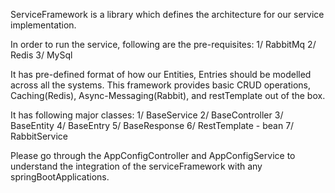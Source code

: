 ServiceFramework is a library which defines the architecture for our service implementation.

In order to run the service, following are the pre-requisites:
1/ RabbitMq 
2/ Redis
3/ MySql

It has pre-defined format of how our Entities, Entries should be modelled across all the systems.
This framework provides basic CRUD operations, Caching(Redis), Async-Messaging(Rabbit), and restTemplate out of the box.

It has following major classes:
1/ BaseService
2/ BaseController
3/ BaseEntity
4/ BaseEntry
5/ BaseResponse
6/ RestTemplate - bean
7/ RabbitService

Please go through the AppConfigController and AppConfigService to understand the integration of the serviceFramework
with any springBootApplications.
